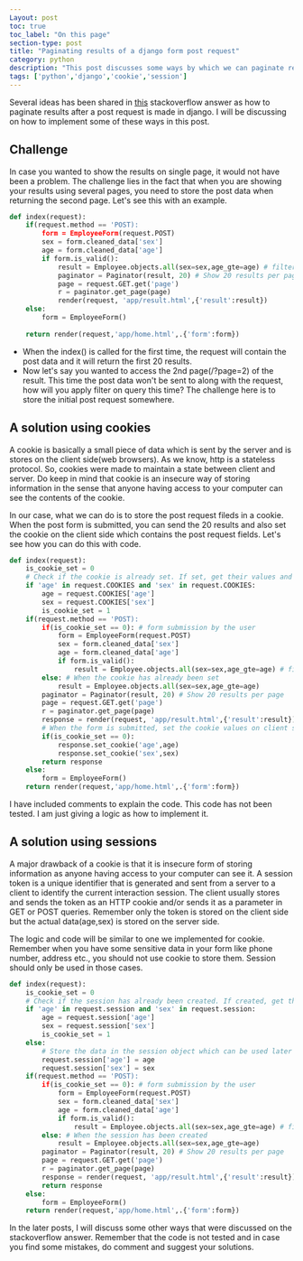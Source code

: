 ```yaml
---
Layout: post
toc: true
toc_label: "On this page"
section-type: post
title: "Paginating results of a django form post request"
category: python
description: "This post discusses some ways by which we can paginate results when after a post request in django"
tags: ['python','django','cookie','session']
---
```

Several ideas has been shared in [this](https://stackoverflow.com/questions/2266554/paginating-the-results-of-a-django-forms-post-request) stackoverflow answer as how to paginate results
after a post request is made in django. I will be discussing on how to implement some of these ways in this post.

## Challenge

In case you wanted to show the results on single page, it would not have been a problem. The challenge lies in the fact that when you are
showing your results using several pages, you need to store the post data when returning the second page. Let's see this with an example.

```python
def index(request):
    if(request.method == 'POST):
        form = EmployeeForm(request.POST)
        sex = form.cleaned_data['sex']
        age = form.cleaned_data['age']
        if form.is_valid():
            result = Employee.objects.all(sex=sex,age_gte=age) # filter all employees based on sex and age
            paginator = Paginator(result, 20) # Show 20 results per page
            page = request.GET.get('page')
            r = paginator.get_page(page)
            render(request, 'app/result.html',{'result':result})
    else:
        form = EmployeeForm()
    
    return render(request,'app/home.html',.{'form':form})
```

* When the index() is called for the first time, the request will contain the post data and it will return the first 20 results.
* Now let's say you wanted to access the 2nd page(/?page=2) of the result. This time the post data won't be sent to along with the request, how will
  you apply filter on query this time? The challenge here is to store the initial post request somewhere.

## A solution using cookies

A cookie is basically a small piece of data which is sent by the server and is stores on the client side(web browsers). As we know, http is a stateless protocol.
So, cookies were made to maintain a state between client and server. Do keep in mind that cookie is an insecure way of storing information in the sense that
anyone having access to your computer can see the contents of the cookie.

In our case, what we can do is to store the post request fileds in a cookie. When the post form is submitted, you can send the 20 results and also set the cookie on the client side
which contains the post request fields. Let's see how you can do this with code.

```python
def index(request):
    is_cookie_set = 0
    # Check if the cookie is already set. If set, get their values and store it.
    if 'age' in request.COOKIES and 'sex' in request.COOKIES: 
        age = request.COOKIES['age']
        sex = request.COOKIES['sex']
        is_cookie_set = 1
    if(request.method == 'POST):
        if(is_cookie_set == 0): # form submission by the user
            form = EmployeeForm(request.POST)
            sex = form.cleaned_data['sex']
            age = form.cleaned_data['age']
            if form.is_valid():
                result = Employee.objects.all(sex=sex,age_gte=age) # filter all employees based on sex and age
        else: # When the cookie has already been set
            result = Employee.objects.all(sex=sex,age_gte=age)
        paginator = Paginator(result, 20) # Show 20 results per page
        page = request.GET.get('page')
        r = paginator.get_page(page)
        response = render(request, 'app/result.html',{'result':result})
        # When the form is submitted, set the cookie values on client side which can be used to paginate.
        if(is_cookie_set == 0): 
            response.set_cookie('age',age)
            response.set_cookie('sex',sex)
        return response
    else:
        form = EmployeeForm()
    return render(request,'app/home.html',.{'form':form})
```

I have included comments to explain the code. This code has not been tested. I am just giving a logic as how to implement it.

## A solution using sessions

A major drawback of a cookie is that it is insecure form of storing information as anyone having access to your computer can see it.
A session token is a unique identifier that is generated and sent from a server to a client to identify the current interaction session. The client usually stores and sends the token as an HTTP cookie and/or sends it as a parameter in GET or POST queries.
Remember only the token is stored on the client side but the actual data(age,sex) is stored on the server side.

The logic and code will be similar to one we implemented for cookie. Remember when you have some sensitive data in your form like phone number, address etc., you should not
use cookie to store them. Session should only be used in those cases.


```python
def index(request):
    is_cookie_set = 0
    # Check if the session has already been created. If created, get their values and store it.
    if 'age' in request.session and 'sex' in request.session: 
        age = request.session['age']
        sex = request.session['sex']
        is_cookie_set = 1
    else:
        # Store the data in the session object which can be used later
        request.session['age'] = age
        request.session['sex'] = sex
    if(request.method == 'POST):
        if(is_cookie_set == 0): # form submission by the user
            form = EmployeeForm(request.POST)
            sex = form.cleaned_data['sex']
            age = form.cleaned_data['age']
            if form.is_valid():
                result = Employee.objects.all(sex=sex,age_gte=age) # filter all employees based on sex and age
        else: # When the session has been created
            result = Employee.objects.all(sex=sex,age_gte=age)
        paginator = Paginator(result, 20) # Show 20 results per page
        page = request.GET.get('page')
        r = paginator.get_page(page)
        response = render(request, 'app/result.html',{'result':result})    
        return response
    else:
        form = EmployeeForm()
    return render(request,'app/home.html',.{'form':form})
```

In the later posts, I will discuss some other ways that were discussed on the stackoverflow answer. Remember that the code is not tested and in case you find some mistakes, do comment and suggest
your solutions.